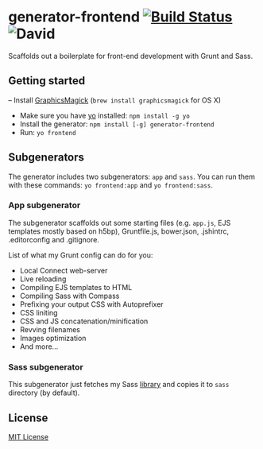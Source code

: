# generator-frontend [![Build Status](https://secure.travis-ci.org/nDmitry/generator-frontend.png?branch=master)](https://travis-ci.org/nDmitry/generator-frontend) ![David](https://david-dm.org/nDmitry/generator-frontend.png)

Scaffolds out a boilerplate for front-end development with Grunt and Sass.

## Getting started
– Install [GraphicsMagick](http://www.graphicsmagick.org/README.html) (`brew install graphicsmagick` for OS X)
- Make sure you have [yo](https://github.com/yeoman/yo) installed: `npm install -g yo`
- Install the generator: `npm install [-g] generator-frontend`
- Run: `yo frontend`

## Subgenerators
The generator includes two subgenerators: `app` and `sass`. You can run them with these commands: `yo frontend:app` and `yo frontend:sass`.

### App subgenerator
The subgenerator scaffolds out some starting files (e.g. `app.js`, EJS templates mostly based on h5bp), Gruntfile.js, bower.json, .jshintrc, .editorconfig and .gitignore.

List of what my Grunt config can do for you:
* Local Connect web-server
* Live reloading
* Compiling EJS templates to HTML
* Compiling Sass with Compass
* Prefixing your output CSS with Autoprefixer
* CSS liniting
* CSS and JS concatenation/minification
* Revving filenames
* Images optimization
* And more...

### Sass subgenerator
This subgenerator just fetches my Sass [library](https://github.com/nDmitry/sass) and copies it to `sass` directory (by default).

## License
[MIT License](http://en.wikipedia.org/wiki/MIT_License)
